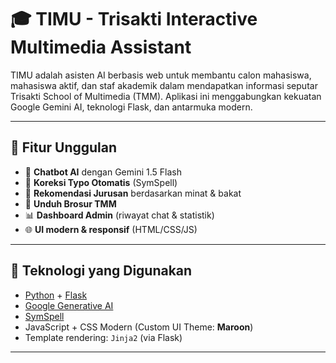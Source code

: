 # 🎓 TIMU - Trisakti Interactive Multimedia Assistant

TIMU adalah asisten AI berbasis web untuk membantu calon mahasiswa, mahasiswa aktif, dan staf akademik dalam mendapatkan informasi seputar Trisakti School of Multimedia (TMM). Aplikasi ini menggabungkan kekuatan Google Gemini AI, teknologi Flask, dan antarmuka modern.

---

## 🚀 Fitur Unggulan

- 🤖 **Chatbot AI** dengan Gemini 1.5 Flash
- 📝 **Koreksi Typo Otomatis** (SymSpell)
- 🧠 **Rekomendasi Jurusan** berdasarkan minat & bakat
- 📄 **Unduh Brosur TMM**
- 📊 **Dashboard Admin** (riwayat chat & statistik)
- 🌐 **UI modern & responsif** (HTML/CSS/JS)

---

## 🧰 Teknologi yang Digunakan

- [Python](https://www.python.org/) + [Flask](https://flask.palletsprojects.com/)
- [Google Generative AI](https://ai.google.dev/)
- [SymSpell](https://github.com/wolfgarbe/SymSpell)
- JavaScript + CSS Modern (Custom UI Theme: **Maroon**)
- Template rendering: `Jinja2` (via Flask)

---

